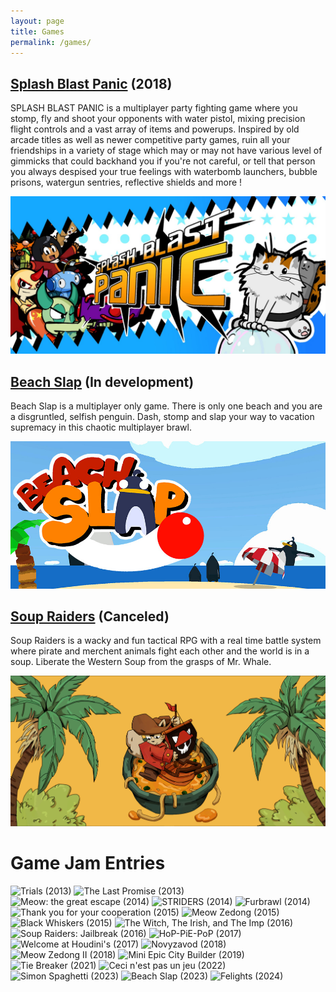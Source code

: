 ```yaml
---
layout: page
title: Games
permalink: /games/
---
```


[Splash Blast Panic](https://playsbp.ch) (2018)
-------------------------------------------------------------------------------
SPLASH BLAST PANIC is a multiplayer party fighting game where you stomp, fly and shoot your opponents with water pistol, mixing precision flight controls and a vast array of items and powerups. Inspired by old arcade titles as well as newer competitive party games, ruin all your friendships in a variety of stage which may or may not have various level of gimmicks that could backhand you if you're not careful, or tell that person you always despised your true feelings with waterbomb launchers, bubble prisons, watergun sentries, reflective shields and more !

![](images/sbp.jpg)

[Beach Slap](https://store.steampowered.com/app/3170110/Beach_Slap/) (In development)
-------------------------------------------------------------------------------
Beach Slap is a multiplayer only game. There is only one beach and you are a disgruntled, selfish penguin. Dash, stomp and slap your way to vacation supremacy in this chaotic multiplayer brawl.

![](images/beach_slap.jpg)

[Soup Raiders](https://soupraiders.com) (Canceled)
-------------------------------------------------------------------------------
Soup Raiders is a wacky and fun tactical RPG with a real time battle system where pirate and merchent animals fight each other and the world is in a soup. Liberate the Western Soup from the grasps of Mr. Whale.

![](images/sr.jpg)

Game Jam Entries
===============================================================================

![[Trials](https://teamkwakwa.itch.io/trials) (2013)](../images/trials.png) ![[The Last Promise](https://teamkwakwa.itch.io/the-last-promise) (2013)](../images/thelastpromise.png) ![[Meow: the great escape](https://teamkwakwa.itch.io/meow-the-great-escape) (2014)](../images/meow.png)
![[STRIDERS](https://teamkwakwa.itch.io/striders) (2014) ](../images/striders.png) ![[Furbrawl](https://gamejolt.com/games/furbrawl/31893) (2014)](../images/furbrawl.png) ![[Thank you for your cooperation](https://gamejolt.com/games/thank-you-for-your-cooperation/40798) (2015)](../images/thankyou.png)
![[Meow Zedong](https://epicgamejam.com/games/meow-zedong-great-helmsman-future-chairman-urinal-leap-forward) (2015)](../images/meow1.jpg) ![[Black Whiskers](https://gamejolt.com/games/black-whiskers/86604) (2015)](../images/bwhiskers.gif) ![[The Witch, The Irish, and The Imp](https://globalgamejam.org/2016/games/witch-irish-and-imp) (2016)](../images/witchrun.jpg )
![[Soup Raiders: Jailbreak](https://teamkwakwa.itch.io/soup-raiders-jailbreak) (2016)](../images/srjailbreak.png ) ![[HoP-PiE-PoP](https://globalgamejam.org/2017/games/hop-pie-pop) (2017)](../images/hoppiepop.png) ![[Welcome at Houdini's](https://teamkwakwa.itch.io/welcome-to-houdinis) (2017)](../images/welcomeathoudini.png) 
![[Novyzavod](https://teamkwakwa.itch.io/novy) (2018)](../images/novy.png) ![[Meow Zedong II](https://epicgamejam.com/games/meow-zedong-ii-return-shooting-forward-battle-tank-rampage-capitalist-chaos-chairman) (2018)](../images/meow2.png) ![[Mini Epic City Builder](https://epicgamejam.com/games/mini-epic-city-builder) (2019)](../images/minicitybuilder.png)
![[Tie Breaker](https://teamkwakwa.itch.io/tie-breaker) (2021)](../images/tiebreaker.png) ![[Ceci n'est pas un jeu](https://teamkwakwa.itch.io/ceci-nest-pas-un-jeu) (2022)](../images/cecinestpasunjeu.png) ![[Simon Spaghetti](https://teamkwakwa.itch.io/simon-spaghetti) (2023)](../images/simonspaghetti.png)
![[Beach Slap](https://teamkwakwa.itch.io/beach-slap) (2023)](../images/beach_slap.png) ![[Felights](https://teamkwakwa.itch.io/felights) (2024)](../images/felights.png)
